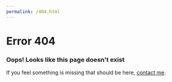 ```yaml
---
permalink: /404.html
---
```


# Error 404

### Oops! Looks like this page doesn't exist

If you feel something is missing that should be here, <a href="mailto:{{ site.email }}">contact me</a>.



